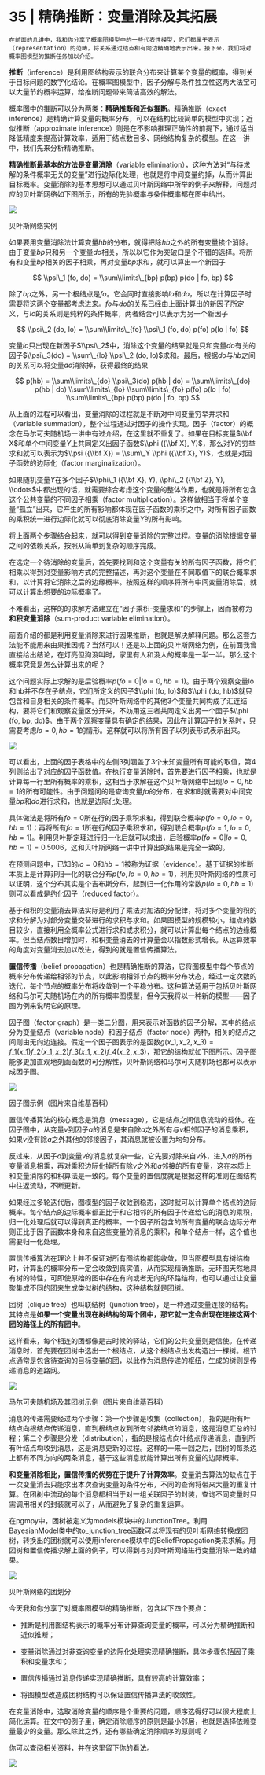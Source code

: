 # 35 | 精确推断：变量消除及其拓展

    在前面的几讲中，我和你分享了概率图模型中的一些代表性模型，它们都属于表示（representation）的范畴，将关系通过结点和有向边精确地表示出来。接下来，我们将对概率图模型的推断任务加以介绍。

**推断**（inference）是利用图结构表示的联合分布来计算某个变量的概率，得到关于目标问题的数字化结论。在概率图模型中，因子分解与条件独立性这两大法宝可以大量节约概率运算，给推断问题带来简洁高效的解法。

概率图中的推断可以分为两类：**精确推断和近似推断**。精确推断（exact inference）是精确计算变量的概率分布，可以在结构比较简单的模型中实现；近似推断（approximate inference）则是在不影响推理正确性的前提下，通过适当降低精度来提高计算效率，适用于结点数目多、网络结构复杂的模型。在这一讲中，我们先来分析精确推断。

**精确推断最基本的方法是变量消除**（variable elimination），这种方法对“与待求解的条件概率无关的变量”进行边际化处理，也就是将中间变量约掉，从而计算出目标概率。变量消除的基本思想可以通过贝叶斯网络中所举的例子来解释，问题对应的贝叶斯网络如下图所示，所有的先验概率与条件概率都在图中给出。

![](https://static001.geekbang.org/resource/image/10/8c/102b461742461283f716dc04dcba4b8c.png)

贝叶斯网络实例

如果要用变量消除法计算变量$hb$的分布，就得把除$hb$之外的所有变量挨个消除。由于变量$bp$只和另一个变量$do$相关，所以以它作为突破口是个不错的选择。将所有和变量$bp$相关的因子相乘，再对变量$bp$求和，就可以算出一个新因子

$$ \\psi\_1 (fo, do) = \\sum\\limits\_{bp} p(bp) p(do | fo, bp) $$

除了$bp$之外，另一个根结点是$fo$。它会同时直接影响$lo$和$do$，所以在计算因子时需要将这两个变量都考虑进来。$fo$与$do$的关系已经由上面计算出的新因子所定义，与$lo$的关系则是纯粹的条件概率，两者结合可以表示为另一个新因子

$$ \\psi\_2 (do, lo) = \\sum\\limits\_{fo} \\psi\_1 (fo, do) p(fo) p(lo | fo) $$

变量$lo$只出现在新因子$\\psi\_2$中，消除这个变量的结果就是只和变量$do$有关的因子$\\psi\_3(do) = \\sum\_{lo} \\psi\_2 (do, lo)$求和。最后，根据$do$与$hb$之间的关系可以将变量$do$消除掉，获得最终的结果

$$ p(hb) = \\sum\\limits\_{do} \\psi\_3(do) p(hb | do) = \\sum\\limits\_{do} p(hb | do) \\sum\\limits\_{lo} \\sum\\limits\_{fo} p(fo) p(lo | fo) \\sum\\limits\_{bp} p(bp) p(do | fo, bp) $$

从上面的过程可以看出，变量消除的过程就是不断对中间变量穷举并求和（variable summation），整个过程通过对因子的操作实现。因子（factor）的概念在马尔可夫随机场一讲中有过介绍，在这里就不重复了。如果在目标变量$\\bf X$和单个中间变量$Y$上共同定义出因子函数$\\phi ({\\bf X}, Y)$，那么对$Y$的穷举求和就可以表示为$\\psi ({\\bf X}) = \\sum\_Y \\phi ({\\bf X}, Y)$，也就是对因子函数的边际化（factor marginalization）。

如果随机变量$Y$在多个因子$\\phi\_1 ({\\bf X}, Y), \\phi\_2 ({\\bf Z}, Y), \\cdots$中都出现的话，就需要综合考虑这个变量的整体作用，也就是将所有包含这个公共变量的不同因子相乘（factor multiplication）。这样做相当于将单个变量“孤立”出来，它产生的所有影响都体现在因子函数的乘积之中，对所有因子函数的乘积统一进行边际化就可以彻底消除变量$Y$的所有影响。

将上面两个步骤结合起来，就可以得到变量消除的完整过程。变量的消除根据变量之间的依赖关系，按照从简单到复杂的顺序完成。

在选定一个待消除的变量后，首先要找到和这个变量有关的所有因子函数，将它们相乘以得到对变量影响方式的完整描述，再对这个变量在不同取值下的联合概率求和，以计算将它消除之后的边缘概率。按照这样的顺序将所有中间变量消除后，就可以计算出想要的边际概率了。

不难看出，这样的的求解方法建立在“因子乘积-变量求和”的步骤上，因而被称为**和积变量消除**（sum-product variable elimination）。

前面介绍的都是利用变量消除来进行因果推断，也就是解决解释问题。那么这套方法能不能用来由果推因呢？当然可以！还是以上面的贝叶斯网络为例，在前面我曾直接给出结论，在灯亮但狗没叫时，家里有人和没人的概率是一半一半。那么这个概率究竟是怎么计算出来的呢？

这个问题实际上求解的是后验概率$p(fo = 0 | lo = 0, hb = 1)$。由于两个观察变量lo和hb并不存在子结点，它们所定义的因子$\\phi (fo, lo)$和$\\phi (do, hb)$就只包含和自身相关的条件概率。而贝叶斯网络中的其他3个变量共同构成了汇连结构，要将它们和观察变量区分开来，不妨用这三者共同定义出另一个因子$\\phi (fo, bp, do)$。由于两个观察变量具有确定的结果，因此在计算因子的关系时，只需要考虑$lo = 0, hb = 1$的情形。这样就可以将所有因子以列表形式表示出来。

![](https://static001.geekbang.org/resource/image/de/31/de3a44cbd21695ed0d9f5c13fd331c31.png)

可以看出，上面的因子表格中的左侧3列涵盖了3个未知变量所有可能的取值，第4列则给出了对应的因子函数值。在执行变量消除时，首先要进行因子相乘，也就是计算每一行里所有概率的乘积，这相当于求解在这个贝叶斯网络中出现$lo=0, hb=1$的所有可能性。由于问题问的是查询变量$fo$的分布，在求和时就需要对中间变量$bp$和$do$进行求和，也就是边际化处理。

具体做法是将所有$fo = 0$所在行的因子乘积求和，得到联合概率$p(fo = 0, lo = 0, hb = 1)$；再将所有$fo = 1$所在行的因子乘积求和，得到联合概率$p(fo = 1, lo = 0, hb = 1)$。利用贝叶斯定理进行归一化后就可以求出，后验概率$p(fo = 0 | lo = 0, hb = 1) = 0.5006$，这和贝叶斯网络一讲中计算出的结果是完全一致的。

在预测问题中，已知的$lo=0$和$hb=1$被称为证据（evidence）。基于证据的推断本质上是计算非归一化的联合分布$p(fo, lo = 0, hb = 1)$，利用贝叶斯网络的性质可以证明，这个分布其实是个吉布斯分布，起到归一化作用的常数$p(lo = 0, hb = 1)$则可以看成是约化因子（reduced factor）。

基于和积的变量消去算法实际是利用了乘法对加法的分配律，将对多个变量的积的求和分解为对部分变量交替进行的求积与求和。如果图模型的规模较小，结点的数目较少，直接利用全概率公式进行求和或求积分，就可以计算出每个结点的边缘概率。但当结点数目增加时，和积变量消去的计算量会以指数形式增长。从运算效率的角度对变量消去加以改进，得到的就是置信传播算法。

**置信传播**（belief propagation）也是精确推断的算法，它将图模型中每个节点的概率分布传递给相邻的节点，以此影响相邻节点的概率分布状态，经过一定次数的迭代，每个节点的概率分布将收敛到一个平稳分布。这种算法适用于包括贝叶斯网络和马尔可夫随机场在内的所有概率图模型，但今天我将以一种新的模型——因子图为例来说明它的原理。

因子图（factor graph）是一类二分图，用来表示对函数的因子分解，其中的结点分为变量结点（variable node）和因子结点（factor node）两种，相关的结点之间则由无向边连接。假定一个因子图表示的是函数$g(x\_1, x\_2, x\_3) = f\_1(x\_1)f\_2(x\_1, x\_2)f\_3(x\_1, x\_2)f\_4(x\_2, x\_3)$，那它的结构就如下图所示。因子图能够更加直观地刻画函数的可分解性，贝叶斯网络和马尔可夫随机场也都可以表示成因子图。

![](https://static001.geekbang.org/resource/image/86/e4/869056c26cf34604bf56765630c816e4.jpg)

因子图示例（图片来自维基百科）

置信传播算法的核心概念是消息（message），它是结点之间信息流动的载体。在因子图中，从变量$v$到因子$a$的消息是来自除$a$之外所有与$v$相邻因子的消息乘积，如果$v$没有除$a$之外其他的邻接因子，其消息就被设置为均匀分布。

反过来，从因子$a$到变量$v$的消息就复杂一些，它先要对除来自$v$外，进入$a$的所有变量消息相乘，再对乘积边际化掉所有除$v$之外和$a$邻接的所有变量，这在本质上和变量消除的和积算法是一致的。每个变量的置信度就是根据这样的准则在图结构中往返流动，不断更新。

如果经过多轮迭代后，图模型的因子收敛到稳态，这时就可以计算单个结点的边际概率。每个结点的边际概率都正比于和它相邻的所有因子传递给它的消息的乘积，归一化处理后就可以得到真正的概率。一个因子所包含的所有变量的联合边际分布则正比于因子函数本身和来自这些变量的消息的乘积，和单个结点一样，这个值也需要归一化处理。

置信传播算法在理论上并不保证对所有图结构都能收敛，但当图模型具有树结构时，计算出的概率分布一定会收敛到真实值，从而实现精确推断。无环图天然地具有树的特性，可即使原始的图中存在有向或者无向的环路结构，也可以通过让变量聚集成不同的团来生成类似树的结构，这种结构就是团树。

团树（clique tree）也叫联结树（junction tree），是一种通过变量连接的结构。其特点是**如果一个变量出现在树结构的两个团中，那它就一定会出现在连接这两个团的路径上的所有团中**。

这样看来，每个相连的团都像是古时候的驿站，它们的公共变量则是信使。在传递消息时，首先要在团树中选出一个根结点，从这个根结点出发构造出一棵树。根节点通常是包含待查询的目标变量的团，以此作为消息传递的枢纽，生成的树则是传递消息的道路网。

![](https://static001.geekbang.org/resource/image/7c/aa/7ca666e94b1eacc63026d037561a1faa.png)

马尔可夫随机场及其团树示例（图片来自维基百科）

消息的传递需要经过两个步骤：第一个步骤是收集（collection），指的是所有叶结点向根结点传递消息，直到根结点收到所有邻接结点的消息，这是消息汇总的过程；第二个步骤是分发（distribution），指的是根结点向叶结点传递消息，直到所有叶结点均收到消息，这是消息更新的过程。这样的一来一回之后，团树的每条边上都有不同方向的两条消息，基于这些消息就能计算出所有变量的边际概率。

**和变量消除相比，置信传播的优势在于提升了计算效率**。变量消去算法的缺点在于一次变量消去只能求出本次查询变量的条件分布，不同的查询将带来大量的重复计算。在团树中流动的每个消息都相当于对一组关联因子的封装，查询不同变量时只需调用相关的封装就可以了，从而避免了复杂的重复运算。

在pgmpy中，团树被定义为models模块中的JunctionTree。利用BayesianModel类中的to\_junction\_tree函数可以将现有的贝叶斯网络转换成团树，转换出的团树就可以使用inference模块中的BeliefPropagation类来求解。用团树和置信传播求解上面的例子，可以得到与对贝叶斯网络进行变量消除一致的结果。

![](https://static001.geekbang.org/resource/image/9d/1d/9df4bad90a25c11db110ce8366172f1d.png)

贝叶斯网络的团划分

今天我和你分享了对概率图模型的精确推断，包含以下四个要点：

*   推断是利用图结构表示的概率分布计算查询变量的概率，可以分为精确推断和近似推断；
    
*   变量消除通过对非查询变量的边际化处理实现精确推断，具体步骤包括因子乘积和变量求和；
    
*   置信传播通过消息传递实现精确推断，具有较高的计算效率；
    
*   将图模型改造成团树结构可以保证置信传播算法的收敛性。
    

在变量消除中，选取消除变量的顺序是个重要的问题，顺序选得好可以很大程度上简化运算。在文中的例子里，确定消除顺序的原则是最小邻居，也就是选择依赖变量最少的变量。那么除此之外，还有哪些确定消除顺序的原则呢？

你可以查阅相关资料，并在这里留下你的看法。

![](https://static001.geekbang.org/resource/image/d3/09/d37a7f5323c6c6df5ff39973a9a3f409.jpg)
    